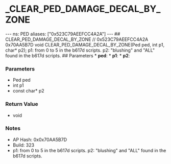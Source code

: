 # _CLEAR_PED_DAMAGE_DECAL_BY_ZONE

--- ns: PED aliases: ["0x523C79AEEFCC4A2A"] --- ## CLEAR_PED_DAMAGE_DECAL_BY_ZONE  // 0x523C79AEEFCC4A2A 0x70AA5B7D void CLEAR_PED_DAMAGE_DECAL_BY_ZONE(Ped ped, int p1, char* p2);  p1: from 0 to 5 in the b617d scripts. p2: "blushing" and "ALL" found in the b617d scripts.  ## Parameters * **ped**: * **p1**: * **p2**:

### Parameters
* Ped ped
* int p1
* const char* p2

### Return Value
* void

### Notes
* AP Hash: 0x0x70AA5B7D
* Build: 323
* p1: from 0 to 5 in the b617d scripts.
p2: "blushing" and "ALL" found in the b617d scripts.

